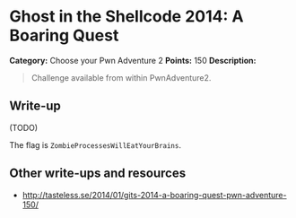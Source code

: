 # Ghost in the Shellcode 2014: A Boaring Quest

**Category:** Choose your Pwn Adventure 2
**Points:** 150
**Description:**

> Challenge available from within PwnAdventure2.

## Write-up

(TODO)

The flag is `ZombieProcessesWillEatYourBrains`.

## Other write-ups and resources

* <http://tasteless.se/2014/01/gits-2014-a-boaring-quest-pwn-adventure-150/>
